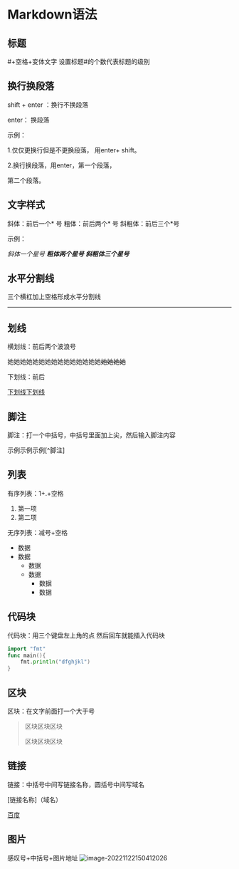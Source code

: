 # Markdown语法

## 标题

#+空格+变体文字  设置标题#的个数代表标题的级别

## 换行换段落

shift + enter ：换行不换段落

enter： 换段落

示例：

1.仅仅更换行但是不更换段落，
用enter+ shift。

2.换行换段落，用enter，第一个段落，

第二个段落。

## 文字样式

斜体：前后一个* 号
粗体：前后两个* 号
斜粗体：前后三个*号

示例：

*斜体一个星号*
***粗体两个星号**
**斜粗体三个星号***

## 水平分割线

三个横杠加上空格形成水平分割线

---

## 划线

横划线：前后两个波浪号

她她她她她她她她她她她她她她她~~她她她她~~

下划线：前后<u></u>

<u>下划线下划线</u>

## 脚注

脚注：打一个中括号，中括号里面加上尖，然后输入脚注内容

示例示例示例[^脚注]

## 列表

有序列表：1+.+空格

1. 第一项
2. 第二项

无序列表：减号+空格

- 数据
- 数据
  - 数据
  - 数据
    - 数据
    - 数据

## 代码块

代码块：用三个键盘左上角的点 然后回车就能插入代码块

```go
import "fmt"
func main(){
    fmt.println("dfghjkl")
}
```





## 区块

区块：在文字前面打一个大于号

> 区块区块区块
>
> 
>
> 区块区块区块

 ## 链接

链接：中括号中间写链接名称，圆括号中间写域名

[链接名称]（域名）

[百度](https://www.baidu.com/)

## 图片

感叹号+中括号+图片地址
![image-20221122150412026](C:\Users\jllt1\AppData\Roaming\Typora\typora-user-images\image-20221122150412026.png)

 





